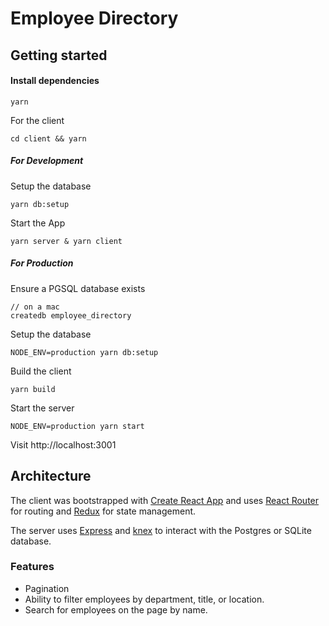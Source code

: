 # Employee Directory

## Getting started
#### Install dependencies
```
yarn
```
For the client
```
cd client && yarn
```

##### For Development
Setup the database
```
yarn db:setup
```

Start the App
```
yarn server & yarn client
```

##### For Production

Ensure a PGSQL database exists
```
// on a mac
createdb employee_directory
```
Setup the database
```
NODE_ENV=production yarn db:setup
```
Build the client
```
yarn build
```
Start the server
```
NODE_ENV=production yarn start
```
Visit http://localhost:3001

## Architecture
The client was bootstrapped with [Create React App](https://github.com/facebook/create-react-app) and uses [React Router](https://reacttraining.com/react-router/) for routing and [Redux](https://redux.js.org) for state management.

The server uses [Express](http://expressjs.com/) and [knex](https://knexjs.org/) to interact with the Postgres or SQLite database.

### Features
- Pagination
- Ability to filter employees by department, title, or location. 
- Search for employees on the page by name.


